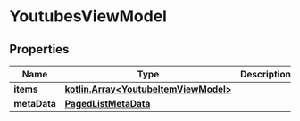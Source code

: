 
# YoutubesViewModel

## Properties
Name | Type | Description | Notes
------------ | ------------- | ------------- | -------------
**items** | [**kotlin.Array&lt;YoutubeItemViewModel&gt;**](YoutubeItemViewModel.md) |  |  [optional]
**metaData** | [**PagedListMetaData**](PagedListMetaData.md) |  |  [optional]



